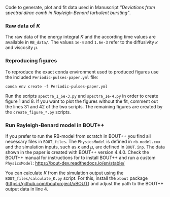 Code to generate, plot and fit data used in Manuscript *"Deviations from spectral dirac comb in Rayleigh-Benard turbulent bursting"*.


### Raw data of $K$ 

The raw data of the energy integral $K$ and the according time values are available in `RB_data/`. The values `1e-4` and `1.6e-3` refer to the diffusivity $\kappa$ and viscosity $\mu$.

### Reproducing figures

To reproduce the exact conda environment used to produced figures use the included `Periodic-pulses-paper.yml` file:
```console
conda env create -f Periodic-pulses-paper.yml
```
Run the scripts `spectra_1_6e-3.py` and `spectra_1e-4.py` in order to create figure 1 and 8. If you want to plot the figures without the fit, comment out the lines 31 and 42 of the two scripts. The remaining figures are created by the `create_figure_*.py` scripts. 

### Run Rayleigh-Benard model in BOUT++

If you prefer to run the RB-model from scratch in BOUT++ you find all necessary files in `BOUT_files`. The `PhysicsModel` is defined in `rb-model.cxx` and the simulation inputs, such as $\kappa$ and $\mu$, are defined in `BOUT.inp`. The data shown in the paper is created with BOUT++ version 4.4.0. Check the BOUT++ manual for instructions for to install BOUT++ and run a custom `PhysicsModel`: https://bout-dev.readthedocs.io/en/stable/ 

You can calculate $K$ from the simulation output using the `BOUT_files/calculate_K.py` script. For this, install the `xbout` package (https://github.com/boutproject/xBOUT) and adjust the path to the BOUT++ output data in line 4.
